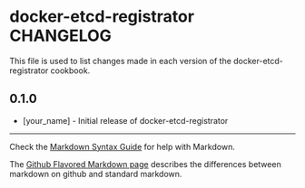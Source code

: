 docker-etcd-registrator CHANGELOG
=================================

This file is used to list changes made in each version of the docker-etcd-registrator cookbook.

0.1.0
-----
- [your_name] - Initial release of docker-etcd-registrator

- - -
Check the [Markdown Syntax Guide](http://daringfireball.net/projects/markdown/syntax) for help with Markdown.

The [Github Flavored Markdown page](http://github.github.com/github-flavored-markdown/) describes the differences between markdown on github and standard markdown.
